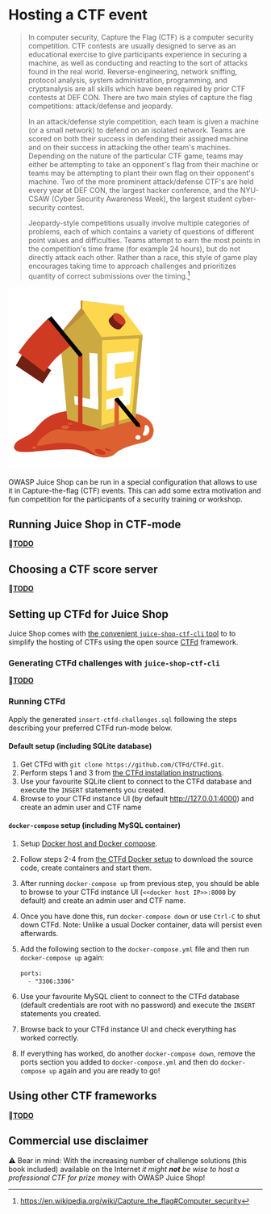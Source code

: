 # Hosting a CTF event

> In computer security, Capture the Flag (CTF) is a computer security
> competition. CTF contests are usually designed to serve as an
> educational exercise to give participants experience in securing a
> machine, as well as conducting and reacting to the sort of attacks
> found in the real world. Reverse-engineering, network sniffing,
> protocol analysis, system administration, programming, and
> cryptanalysis are all skills which have been required by prior CTF
> contests at DEF CON. There are two main styles of capture the flag
> competitions: attack/defense and jeopardy.
>
> In an attack/defense style competition, each team is given a machine
> (or a small network) to defend on an isolated network. Teams are
> scored on both their success in defending their assigned machine and
> on their success in attacking the other team's machines. Depending on
> the nature of the particular CTF game, teams may either be attempting
> to take an opponent's flag from their machine or teams may be
> attempting to plant their own flag on their opponent's machine. Two of
> the more prominent attack/defense CTF's are held every year at DEF
> CON, the largest hacker conference, and the NYU-CSAW (Cyber Security
> Awareness Week), the largest student cyber-security contest.
>
> Jeopardy-style competitions usually involve multiple categories of
> problems, each of which contains a variety of questions of different
> point values and difficulties. Teams attempt to earn the most points
> in the competition's time frame (for example 24 hours), but do not
> directly attack each other. Rather than a race, this style of game
> play encourages taking time to approach challenges and prioritizes
> quantity of correct submissions over the timing.[^1]

![OWASP Juice Shop CTF logo](../introduction/img/JuiceShopCTF_Logo.png)

OWASP Juice Shop can be run in a special configuration that allows to
use it in Capture-the-flag (CTF) events. This can add some extra
motivation and fun competition for the participants of a security
training or workshop.

## Running Juice Shop in CTF-mode

:wrench:[**TODO**](https://github.com/bkimminich/pwning-juice-shop/issues/5)

## Choosing a CTF score server

:wrench:[**TODO**](https://github.com/bkimminich/pwning-juice-shop/issues/5)

## Setting up CTFd for Juice Shop

Juice Shop comes with
[the convenient `juice-shop-ctf-cli` tool](https://github.com/bkimminich/juice-shop-ctf)
to to simplify the hosting of CTFs using the open source
[CTFd](https://ctfd.io) framework.

### Generating CTFd challenges with `juice-shop-ctf-cli`

:wrench:[**TODO**](https://github.com/bkimminich/pwning-juice-shop/issues/5)

### Running CTFd

Apply the generated `insert-ctfd-challenges.sql` following the steps
describing your preferred CTFd run-mode below.

#### Default setup (including SQLite database)

1. Get CTFd with `git clone https://github.com/CTFd/CTFd.git`.
2. Perform steps 1 and 3 from
   [the CTFd installation instructions](https://github.com/CTFd/CTFd#install).
3. Use your favourite SQLite client to connect to the CTFd database and
   execute the `INSERT` statements you created.
4. Browse to your CTFd instance UI (by default <http://127.0.0.1:4000>)
   and create an admin user and CTF name

#### `docker-compose` setup (including MySQL container)

1. Setup
   [Docker host and Docker compose](https://docs.docker.com/compose/install/).
2. Follow steps 2-4 from
   [the CTFd Docker setup](https://github.com/isislab/CTFd/wiki/Deployment#docker)
   to download the source code, create containers and start them.
3. After running `docker-compose up` from previous step, you should be
   able to browse to your CTFd instance UI (`<<docker host IP>>:8000` by
   default) and create an admin user and CTF name.
4. Once you have done this, run `docker-compose down` or use `Ctrl-C` to
   shut down CTFd. Note: Unlike a usual Docker container, data will
   persist even afterwards.
5. Add the following section to the `docker-compose.yml` file and then
   run `docker-compose up` again:

   ```
   ports:
     - "3306:3306"
   ```

6. Use your favourite MySQL client to connect to the CTFd database
   (default credentials are root with no password) and execute the
   `INSERT` statements you created.
7. Browse back to your CTFd instance UI and check everything has worked
   correctly.
8. If everything has worked, do another `docker-compose down`, remove
   the ports section you added to `docker-compose.yml` and then do
   `docker-compose up` again and you are ready to go!

## Using other CTF frameworks

:wrench:[**TODO**](https://github.com/bkimminich/pwning-juice-shop/issues/5)

## Commercial use disclaimer

:warning: Bear in mind: With the increasing number of challenge solutions (this
book included) available on the Internet _it might **not** be wise to
host a professional CTF for prize money_ with OWASP Juice Shop!

[^1]: https://en.wikipedia.org/wiki/Capture_the_flag#Computer_security
